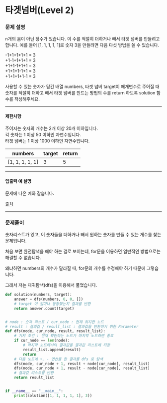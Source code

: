 # 타겟넘버(Level 2)

### 문제 설명

n개의 음이 아닌 정수가 있습니다. 이 수를 적절히 더하거나 빼서 타겟 넘버를 만들려고 합니다. 예를 들어 [1, 1, 1, 1, 1]로 숫자 3을 만들려면 다음 다섯 방법을 쓸 수 있습니다.

-1+1+1+1+1 = 3   
+1-1+1+1+1 = 3   
+1+1-1+1+1 = 3   
+1+1+1-1+1 = 3   
+1+1+1+1-1 = 3   

사용할 수 있는 숫자가 담긴 배열 numbers, 타겟 넘버 target이 매개변수로 주어질 때 숫자를 적절히 더하고 빼서 타겟 넘버를 만드는 방법의 수를 return 하도록 solution 함수를 작성해주세요.

---

#### 제한사항

주어지는 숫자의 개수는 2개 이상 20개 이하입니다.   
각 숫자는 1 이상 50 이하인 자연수입니다.   
타겟 넘버는 1 이상 1000 이하인 자연수입니다.   

| numbers         | target | return |
| --------------- | ------ | ------ |
| [1, 1, 1, 1, 1] | 3      | 5      |

---

#### 입출력 예 설명
문제에 나온 예와 같습니다.

[출처](https://programmers.co.kr/learn/courses/30/lessons/43165)

---

### 문제풀이

숫자리스트가 있고, 이 숫자들을 더하거나 빼서 원하는 숫자를 만들 수 있는 개수를 찾는 문제입니다.   

처음 보면 완전탐색을 해야 하는 걸로 보이는데, for문을 이용하면 일반적인 방법으로는 해결할 수 없습니다.   

왜냐하면 numbers의 개수가 달라질 때, for문의 개수를 수정해야 하기 때문에 그렇습니다.

그래서 저는 재귀탐색(dfs)을 이용해서 풀었습니다.   

~~~python
def solution(numbers, target):
    answer = dfs(numbers, 0, 0, [])
    # target 이 얼마나 등장했는지 결과를 반환
    return answer.count(target)


# node : 숫자 리스트 / cur_node : 현재 위치한 노드
# result : 결과값 / result_list : 결과값을 반환하기 위한 Parameter
def dfs(node, cur_node, result, result_list):
    # 기저 조건 : 현재 확인하는 노드가 마지막 노드라면 종료
    if cur_node == len(node):
        # 마지막 노드에서의 결과값을 결과값 리스트에 저장
        result_list.append(result)
        return
    # 다음 노드에 +, - 연산을 한 결과를 dfs 로 탐색
    dfs(node, cur_node + 1, result + node[cur_node], result_list)
    dfs(node, cur_node + 1, result - node[cur_node], result_list)
    # 결과값 리스트를 반환
    return result_list


if __name__ == "__main__":
    print(solution([1, 1, 1, 1, 1], 3))
~~~
